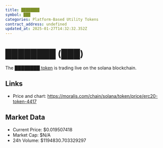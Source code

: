 ```yaml
---
title: ████████
symbol: ███
categories: Platform-Based Utility Tokens
contract_address: undefined
updated_at: 2025-01-27T14:32:32.352Z
---
```


# ████████ (███)
The [████████ token](https://moralis.com/chain/solana/token/price/erc20-token-4417) is trading live on the solana blockchain.

## Links
- Price and chart: https://moralis.com/chain/solana/token/price/erc20-token-4417

## Market Data
- Current Price: $0.019507418
- Market Cap: $N/A
- 24h Volume: $1194830.703329297
